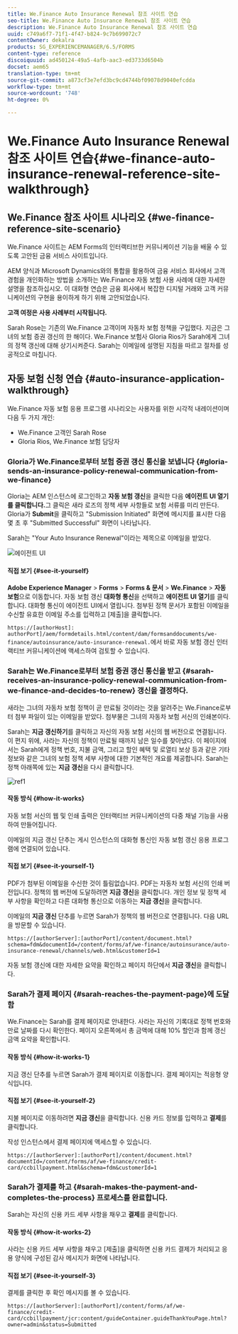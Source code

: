 ```yaml
---
title: We.Finance Auto Insurance Renewal 참조 사이트 연습
seo-title: We.Finance Auto Insurance Renewal 참조 사이트 연습
description: We.Finance Auto Insurance Renewal 참조 사이트 연습
uuid: c749a6f7-71f1-4f47-b824-9c7b699072c7
contentOwner: dekalra
products: SG_EXPERIENCEMANAGER/6.5/FORMS
content-type: reference
discoiquuid: ad450124-49a5-4afb-aac3-ed3733d6504b
docset: aem65
translation-type: tm+mt
source-git-commit: a873cf3e7efd3bc9cd4744bf09078d9040efcdda
workflow-type: tm+mt
source-wordcount: '748'
ht-degree: 0%

---
```



# We.Finance Auto Insurance Renewal 참조 사이트 연습{#we-finance-auto-insurance-renewal-reference-site-walkthrough}

## We.Finance 참조 사이트 시나리오 {#we-finance-reference-site-scenario}

We.Finance 사이트는 AEM Forms의 인터랙티브한 커뮤니케이션 기능을 배울 수 있도록 고안된 금융 서비스 사이트입니다.

AEM 양식과 Microsoft Dynamics와의 통합을 활용하여 금융 서비스 회사에서 고객 경험을 개인화하는 방법을 소개하는 We.Finance 자동 보험 사용 사례에 대한 자세한 설명을 참조하십시오. 이 대화형 연습은 금융 회사에서 복잡한 디지털 거래와 고객 커뮤니케이션의 구현을 용이하게 하기 위해 고안되었습니다.

**고객 여정은 사용 사례부터 시작됩니다.**

Sarah Rose는 기존의 We.Finance 고객이며 자동차 보험 정책을 구입했다. 지금은 그녀의 보험 증권 갱신의 한 해이다. We.Finance 보험사 Gloria Rios가 Sarah에게 그녀의 정책 갱신에 대해 상기시켜준다. Sarah는 이메일에 설명된 지침을 따르고 절차를 성공적으로 마칩니다.

## 자동 보험 신청 연습 {#auto-insurance-application-walkthrough}

We.Finance 자동 보험 응용 프로그램 시나리오는 사용자를 위한 시각적 내레이션이며 다음 두 가지 개인:

* We.Finance 고객인 Sarah Rose
* Gloria Rios, We.Finance 보험 담당자

### Gloria가 We.Finance로부터 보험 증권 갱신 통신을 보냅니다 {#gloria-sends-an-insurance-policy-renewal-communication-from-we-finance}

Gloria는 AEM 인스턴스에 로그인하고 **자동 보험 갱신**&#x200B;을 클릭한 다음 **에이전트 UI 열기를 클릭합니다.**&#x200B;그 클릭은 새라 로즈의 정책 세부 사항들로 보험 서류를 미리 만든다. Gloria가 **Submit**&#x200B;을 클릭하고 &quot;Submission Initiated&quot; 화면에 메시지를 표시한 다음 몇 초 후 &quot;Submitted Successful&quot; 화면이 나타납니다.

Sarah는 &quot;Your Auto Insurance Renewal&quot;이라는 제목으로 이메일을 받았다.

![에이전트 UI](assets/agent_ui_email_new.png)

#### 직접 보기 {#see-it-yourself}

**Adobe Experience Manager** > **Forms** > **Forms &amp; 문서** > **We.Finance** > **자동 보험**&#x200B;으로 이동합니다. 자동 보험 갱신 **대화형 통신**&#x200B;을 선택하고 **에이전트 UI 열기**&#x200B;를 클릭합니다. 대화형 통신이 에이전트 UI에서 열립니다. 첨부된 정책 문서가 포함된 이메일을 수신할 유효한 이메일 주소를 입력하고 [제출]을 클릭합니다.

`https://[authorHost]: authorPort]/aem/formdetails.html/content/dam/formsanddocuments/we-finance/autoinsurance/auto-insurance-renewal.`에서 바로 자동 보험 갱신 인터랙티브 커뮤니케이션에 액세스하여 검토할 수 있습니다.

### Sarah는 We.Finance로부터 보험 증권 갱신 통신을 받고 {#sarah-receives-an-insurance-policy-renewal-communication-from-we-finance-and-decides-to-renew} 갱신을 결정하다.

새라는 그녀의 자동차 보험 정책이 곧 만료될 것이라는 것을 알려주는 We.Finance로부터 첨부 파일이 있는 이메일을 받았다. 첨부물은 그녀의 자동차 보험 서신의 인쇄본이다.

Sarah는 **지금 갱신하기**&#x200B;를 클릭하고 자신의 자동 보험 서신의 웹 버전으로 연결됩니다. 이 편지 위에, 사라는 자신의 정책이 만료될 때까지 남은 일수를 찾아냈다. 이 페이지에서는 Sarah에게 정책 번호, 지불 금액, 그리고 할인 혜택 및 로열티 보상 등과 같은 기타 정보와 같은 그녀의 보험 정책 세부 사항에 대한 기본적인 개요를 제공합니다. Sarah는 정책 아래쪽에 있는 **지금 갱신**&#x200B;을 다시 클릭합니다.

![ref1](assets/ref1.png)

#### 작동 방식 {#how-it-works}

자동 보험 서신의 웹 및 인쇄 출력은 인터랙티브 커뮤니케이션의 다중 채널 기능을 사용하여 만들어집니다.

이메일의 지금 갱신 단추는 게시 인스턴스의 대화형 통신인 자동 보험 갱신 응용 프로그램에 연결되어 있습니다.

#### 직접 보기 {#see-it-yourself-1}

PDF가 첨부된 이메일을 수신한 것이 틀림없습니다. PDF는 자동차 보험 서신의 인쇄 버전입니다. 정책의 웹 버전에 도달하려면 **지금 갱신**&#x200B;을 클릭합니다. 개인 정보 및 정책 세부 사항을 확인하고 다른 대화형 통신으로 이동하는 **지금 갱신**&#x200B;을 클릭합니다.

이메일의 **지금 갱신** 단추를 누르면 Sarah가 정책의 웹 버전으로 연결됩니다. 다음 URL을 방문할 수 있습니다.

`https://[authorServer]:[authorPort]/content/document.html?schema=fdm&documentId=/content/forms/af/we-finance/autoinsurance/auto-insurance-renewal/channels/web.html&customerId=1`

자동 보험 갱신에 대한 자세한 요약을 확인하고 페이지 하단에서 **지금 갱신**&#x200B;을 클릭합니다.

### Sarah가 결제 페이지 {#sarah-reaches-the-payment-page}에 도달함

We.Finance는 Sarah를 결제 페이지로 안내한다. 사라는 자신의 기록대로 정책 번호와 만료 날짜를 다시 확인한다. 페이지 오른쪽에서 총 금액에 대해 10% 할인과 함께 갱신 금액 요약을 확인합니다.

#### 작동 방식 {#how-it-works-1}

지금 갱신 단추를 누르면 Sarah가 결제 페이지로 이동합니다. 결제 페이지는 적응형 양식입니다.

#### 직접 보기 {#see-it-yourself-2}

지불 페이지로 이동하려면 **지금 갱신**&#x200B;을 클릭합니다. 신용 카드 정보를 입력하고 **결제**&#x200B;를 클릭합니다.

작성 인스턴스에서 결제 페이지에 액세스할 수 있습니다.

`https://[authorServer]:[authorPort]/content/document.html?documentId=/content/forms/af/we-finance/credit-card/ccbillpayment.html&schema=fdm&customerId=1`

### Sarah가 결제를 하고 {#sarah-makes-the-payment-and-completes-the-process} 프로세스를 완료합니다.

Sarah는 자신의 신용 카드 세부 사항을 채우고 **결제**&#x200B;를 클릭합니다.

#### 작동 방식 {#how-it-works-2}

사라는 신용 카드 세부 사항을 채우고 [제출]을 클릭하면 신용 카드 결제가 처리되고 응용 양식에 구성된 감사 메시지가 화면에 나타납니다.

#### 직접 보기 {#see-it-yourself-3}

결제를 클릭한 후 확인 메시지를 볼 수 있습니다.

`https://[authorServer]:[authorPort]/content/forms/af/we-finance/credit-card/ccbillpayment/jcr:content/guideContainer.guideThankYouPage.html?owner=admin&status=Submitted`
